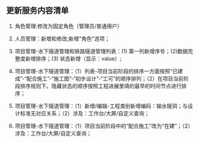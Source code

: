 ## 更新服务内容清单

1. 角色管理:修改为固定角色（管理员/普通用户）

2. 人员管理：新增和修改;新增"角色"选项；
3. 项目管理-水下隧道管理和铁路隧道管理列表：(1) 第一列新增序号；(2)数据完整度新增排序；(3) 状态新增（显示：value）;
4. 项目管理-水下隧道管理：（1）列表-项目当前阶段的排序一方面按照“已建成”-“配合施工”-“施工图”-“初步设计”-“工可”的顺序排列；（2）在项目当前阶段排序规则下。隐藏状态的顺序按照工程进展里填的最早的时间节点进行排序；
5. 项目管理-水下隧道管理：（1）新增/编辑-工程类别新增编码：输水隧洞；与设计标准无对应关系；（2）涉及：工作台/大屏/自定义查询；
6. 项目管理-水下隧道管理：（1）项目当前阶段中的“配合施工”改为“在建”；（2）涉及：工作台/大屏/自定义查询；